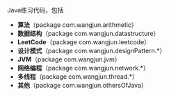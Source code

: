 Java练习代码，包括
 - **算法**（package com.wangjun.arithmetic）
 - **数据结构**（package com.wangjun.datastructure）
 - **LeetCode**（package com.wangjun.leetcode）
 - **设计模式**（package com.wangjun.designPattern.*）
 - **JVM**（package com.wangjun.jvm）
 - **网络编程**（package com.wangjun.network.*）
 - **多线程**（package com.wangjun.thread.*）
 - **其他**（package com.wangjun.othersOfJava）

 